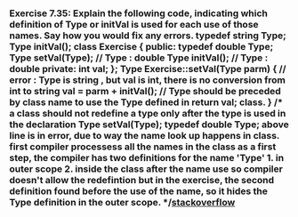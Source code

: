 ### Exercise 7.35: Explain the following code, indicating which definition of Type or initVal is used for each use of those names. Say how you would fix any errors.    typedef string Type;    Type initVal();    class Exercise {    public:        typedef double Type;            Type setVal(Type);      //  Type : double                                           Type initVal();         //  Type : double    private:        int val;                    };    Type Exercise::setVal(Type parm) {    //   error : Type is string , but val is int, there is no conversion                                                        from int to string    val = parm + initVal();               //   Type should be preceded by class name to use the Type defined in      return val;                                class.    }    /* a class should not redefine a type only after the type is used in the declaration        Type setVal(Type);        typedef double Type;        above line is in error, due to way the name look up happens in class.        first compiler processess all the names in the class as a first step, the compiler has two definitions for the name 'Type'            1. in outer scope            2. inside the class after the name use        so compiler doesn't allow the redefintion        but in the exercise, the second definition found before the use of the name, so it hides the Type definition in the outer scope.    */[stackoverflow](https://stackoverflow.com/questions/45384956/why-cant-redefine-type-names-in-class-in-c)
